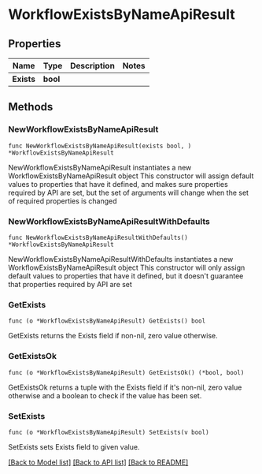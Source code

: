 # WorkflowExistsByNameApiResult

## Properties

Name | Type | Description | Notes
------------ | ------------- | ------------- | -------------
**Exists** | **bool** |  | 

## Methods

### NewWorkflowExistsByNameApiResult

`func NewWorkflowExistsByNameApiResult(exists bool, ) *WorkflowExistsByNameApiResult`

NewWorkflowExistsByNameApiResult instantiates a new WorkflowExistsByNameApiResult object
This constructor will assign default values to properties that have it defined,
and makes sure properties required by API are set, but the set of arguments
will change when the set of required properties is changed

### NewWorkflowExistsByNameApiResultWithDefaults

`func NewWorkflowExistsByNameApiResultWithDefaults() *WorkflowExistsByNameApiResult`

NewWorkflowExistsByNameApiResultWithDefaults instantiates a new WorkflowExistsByNameApiResult object
This constructor will only assign default values to properties that have it defined,
but it doesn't guarantee that properties required by API are set

### GetExists

`func (o *WorkflowExistsByNameApiResult) GetExists() bool`

GetExists returns the Exists field if non-nil, zero value otherwise.

### GetExistsOk

`func (o *WorkflowExistsByNameApiResult) GetExistsOk() (*bool, bool)`

GetExistsOk returns a tuple with the Exists field if it's non-nil, zero value otherwise
and a boolean to check if the value has been set.

### SetExists

`func (o *WorkflowExistsByNameApiResult) SetExists(v bool)`

SetExists sets Exists field to given value.



[[Back to Model list]](../README.md#documentation-for-models) [[Back to API list]](../README.md#documentation-for-api-endpoints) [[Back to README]](../README.md)


